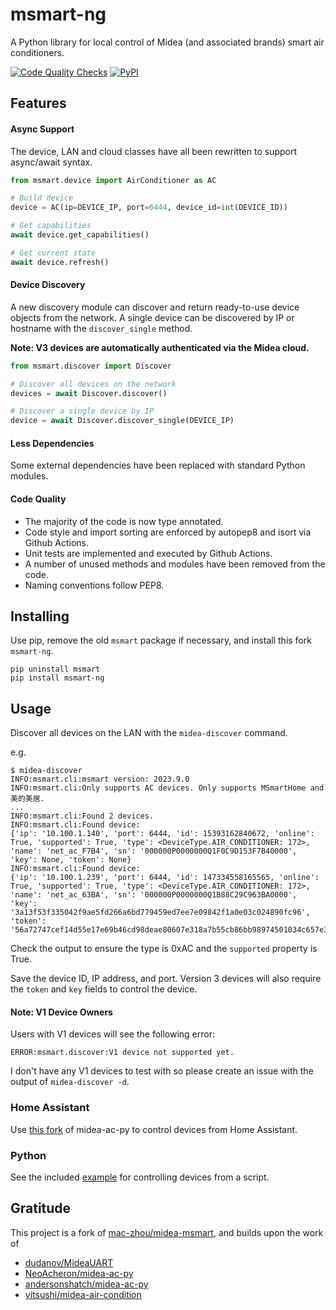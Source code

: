 # msmart-ng
A Python library for local control of Midea (and associated brands) smart air conditioners.

[![Code Quality Checks](https://github.com/mill1000/midea-msmart/actions/workflows/checks.yml/badge.svg)](https://github.com/mill1000/midea-msmart/actions/workflows/checks.yml)
[![PyPI](https://img.shields.io/pypi/v/msmart-ng?logo=PYPI)](https://pypi.org/project/msmart-ng/)

## Features
#### Async Support
The device, LAN and cloud classes have all been rewritten to support async/await syntax.

```python
from msmart.device import AirConditioner as AC

# Build device
device = AC(ip=DEVICE_IP, port=6444, device_id=int(DEVICE_ID))

# Get capabilities
await device.get_capabilities()

# Get current state
await device.refresh()
```

#### Device Discovery
A new discovery module can discover and return ready-to-use device objects from the network. A single device can be discovered by IP or hostname with the `discover_single` method.

__Note: V3 devices are automatically authenticated via the Midea cloud.__

```python
from msmart.discover import Discover

# Discover all devices on the network
devices = await Discover.discover()

# Discover a single device by IP
device = await Discover.discover_single(DEVICE_IP)
```

#### Less Dependencies
Some external dependencies have been replaced with standard Python modules.

#### Code Quality
- The majority of the code is now type annotated.
- Code style and import sorting are enforced by autopep8 and isort via Github Actions.
- Unit tests are implemented and executed by Github Actions.
- A number of unused methods and modules have been removed from the code.
- Naming conventions follow PEP8.

## Installing
Use pip, remove the old `msmart` package if necessary, and install this fork `msmart-ng`.
```shell
pip uninstall msmart
pip install msmart-ng
```

## Usage
Discover all devices on the LAN with the `midea-discover` command.

e.g.
```shell
$ midea-discover 
INFO:msmart.cli:msmart version: 2023.9.0
INFO:msmart.cli:Only supports AC devices. Only supports MSmartHome and 美的美居.
...
INFO:msmart.cli:Found 2 devices.
INFO:msmart.cli:Found device:
{'ip': '10.100.1.140', 'port': 6444, 'id': 15393162840672, 'online': True, 'supported': True, 'type': <DeviceType.AIR_CONDITIONER: 172>, 'name': 'net_ac_F7B4', 'sn': '000000P0000000Q1F0C9D153F7B40000', 'key': None, 'token': None}
INFO:msmart.cli:Found device:
{'ip': '10.100.1.239', 'port': 6444, 'id': 147334558165565, 'online': True, 'supported': True, 'type': <DeviceType.AIR_CONDITIONER: 172>, 'name': 'net_ac_63BA', 'sn': '000000P0000000Q1B88C29C963BA0000', 'key': '3a13f53f335042f9ae5fd266a6bd779459ed7ee7e09842f1a0e03c024890fc96', 'token': '56a72747cef14d55e17e69b46cd98deae80607e318a7b55cb86bb98974501034c657e39e4a4032e3c8cc9a3cab00fd3ec0bab4a816a57f68b8038977406b7431'}
```
Check the output to ensure the type is 0xAC and the `supported` property is True.

Save the device ID, IP address, and port. Version 3 devices will also require the `token` and `key` fields to control the device.


#### Note: V1 Device Owners
Users with V1 devices will see the following error:
```
ERROR:msmart.discover:V1 device not supported yet.
```
I don't have any V1 devices to test with so please create an issue with the output of `midea-discover -d`.

### Home Assistant
Use [this fork](https://github.com/mill1000/midea-ac-py) of midea-ac-py to control devices from Home Assistant.

### Python
See the included [example](example.py) for controlling devices from a script.

## Gratitude
This project is a fork of [mac-zhou/midea-msmart](https://github.com/mac-zhou/midea-msmart), and builds upon the work of
* [dudanov/MideaUART](https://github.com/dudanov/MideaUART)
* [NeoAcheron/midea-ac-py](https://github.com/NeoAcheron/midea-ac-py)
* [andersonshatch/midea-ac-py](https://github.com/andersonshatch/midea-ac-py)
* [yitsushi/midea-air-condition](https://github.com/yitsushi/midea-air-condition)
